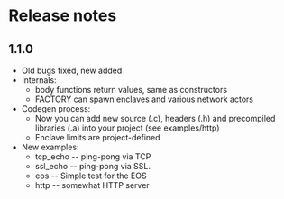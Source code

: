 # Release notes

## 1.1.0

* Old bugs fixed, new added
* Internals:
    - body functions return values, same as constructors
    - FACTORY can spawn enclaves and various network actors
* Codegen process:
    - Now you can add new source (.c), headers (.h) and precompiled libraries (.a) into your project (see examples/http)
    - Enclave limits are project-defined
* New examples:
    - tcp_echo	-- ping-pong via TCP
    - ssl_echo	-- ping-pong via SSL.
    - eos	-- Simple test for the EOS
    - http	-- somewhat HTTP server
